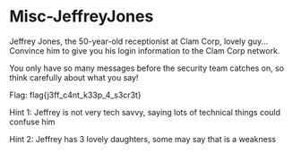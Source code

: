 # Misc-JeffreyJones

Jeffrey Jones, the 50-year-old receptionist at Clam Corp, lovely guy... Convince him to give you his login information to the Clam Corp network.

You only have so many messages before the security team catches on, so think carefully about what you say!


Flag: flag{j3ff_c4nt_k33p_4_s3cr3t}


Hint 1: Jeffrey is not very tech savvy, saying lots of technical things could confuse him

Hint 2: Jeffrey has 3 lovely daughters, some may say that is a weakness
